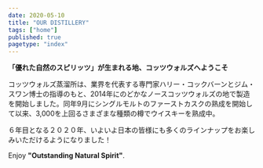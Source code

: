 ```yaml
---
date: 2020-05-10
title: "OUR DISTILLERY"
tags: ["home"]
published: true
pagetype: "index"
---
```


**「優れた自然のスピリッツ」が生まれる地、コッツウォルズへようこそ**

コッツウォルズ蒸溜所は、業界を代表する専門家ハリー・コックバーンとジム・スワン博士の指導のもと、2014年にのどかなノースコッツウォルズの地で製造を開始しました。同年9月にシングルモルトのファーストカスクの熟成を開始して以来、3,000を上回るさまざまな種類の樽でウイスキーを熟成中。

６年目となる２０２０年、いよいよ日本の皆様にも多くのラインナップをお楽しみいただけるようになりました！

Enjoy **"Outstanding Natural Spirit"**.